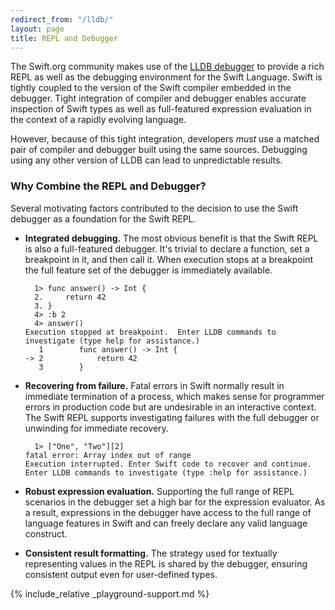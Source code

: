 ```yaml
---
redirect_from: "/lldb/"
layout: page
title: REPL and Debugger
---
```


The Swift.org community makes use of the
[LLDB debugger](https://github.com/swiftlang/llvm-project/tree/next/lldb) to provide a
rich REPL as well as the debugging environment for the Swift Language.
Swift is tightly coupled to the version of the  Swift compiler embedded in the
debugger.  Tight integration of compiler and debugger enables accurate
inspection of Swift types as well as full-featured expression
evaluation in the context of a rapidly evolving language.

However, because of this tight integration, developers *must* use a
matched pair of compiler and debugger built using the same sources.
Debugging using any other version of LLDB can lead to unpredictable
results.

### Why Combine the REPL and Debugger?

Several motivating factors contributed to the decision to use the
Swift debugger as a foundation for the Swift REPL.

* **Integrated debugging.** The most obvious benefit is that the Swift
  REPL is also a full-featured debugger. It's trivial to declare a
  function, set a breakpoint in it, and then call it.  When execution
  stops at a breakpoint the full feature set of the debugger is
  immediately available.

  ~~~ text
    1> func answer() -> Int {
    2.     return 42
    3. }
    4> :b 2
    4> answer()
  Execution stopped at breakpoint.  Enter LLDB commands to investigate (type help for assistance.)
     1   	  func answer() -> Int {
  -> 2   	      return 42
     3   	  }
  ~~~

* **Recovering from failure.** Fatal errors in Swift normally result in
  immediate termination of a process, which makes sense for programmer
  errors in production code but are undesirable in an interactive
  context. The Swift REPL supports investigating failures with the full
  debugger or unwinding for immediate recovery.

  ~~~ text
    1> ["One", "Two"][2]
  fatal error: Array index out of range
  Execution interrupted. Enter Swift code to recover and continue.
  Enter LLDB commands to investigate (type :help for assistance.)
  ~~~

* **Robust expression evaluation.** Supporting the full range of REPL
  scenarios in the debugger set a high bar for the expression
  evaluator.  As a result, expressions in the debugger have access to
  the full range of language features in Swift and can freely declare
  any valid language construct.

* **Consistent result formatting.** The strategy used for textually
  representing values in the REPL is shared by the debugger, ensuring
  consistent output even for user-defined types.

{% include_relative _playground-support.md %}

[coding_conventions]: https://llvm.org/docs/CodingStandards.html
[llvm-bugs]: https://bugs.llvm.org/ "LLVM Bug Tracker"
